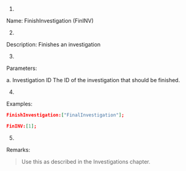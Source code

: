 1. 
Name: FinishInvestigation (FinINV)


2. 
Description: Finishes an investigation


3. 
Parameters:


a. 
Investigation ID
     The ID of the investigation that should be finished.
 



4. 
Examples:
```json
FinishInvestigation:["FinalInvestigation"];

FinINV:[1];
```

 



5. 
Remarks:

> Use this as described in the Investigations chapter.